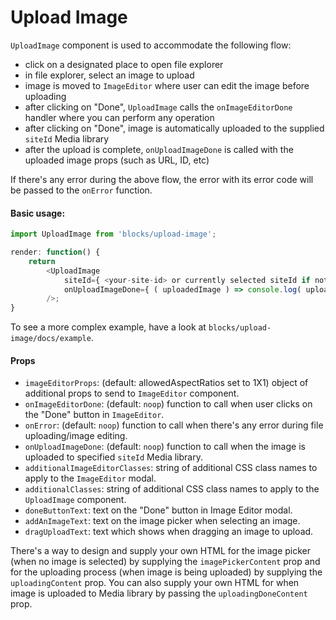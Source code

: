 Upload Image
=========

`UploadImage` component is used to accommodate the following flow:
- click on a designated place to open file explorer
- in file explorer, select an image to upload
- image is moved to `ImageEditor` where user can edit the image before uploading
- after clicking on "Done", `UploadImage` calls the `onImageEditorDone` handler where you can perform any operation
- after clicking on "Done", image is automatically uploaded to the supplied `siteId` Media library
- after the upload is complete, `onUploadImageDone` is called with the uploaded image props (such as URL, ID, etc)

If there's any error during the above flow, the error with its error code will be passed to the `onError` function.

#### Basic usage:

```js
import UploadImage from 'blocks/upload-image';

render: function() {
	return
		<UploadImage 
			siteId={ <your-site-id> or currently selected siteId if not specified }
			onUploadImageDone={ ( uploadedImage ) => console.log( uploadedImage.ID ) }
		/>;
}
```

To see a more complex example, have a look at `blocks/upload-image/docs/example`.

#### Props

- `imageEditorProps`: (default: allowedAspectRatios set to 1X1) object of additional props to send to `ImageEditor`
	component.
- `onImageEditorDone`: (default: `noop`) function to call when user clicks on the "Done" button in `ImageEditor`.
- `onError`: (default: `noop`) function to call when there's any error during file uploading/image editing.
- `onUploadImageDone`: (default: `noop`) function to call when the image is uploaded to specified `siteId` Media library.
- `additionalImageEditorClasses`: string of additional CSS class names to apply to the `ImageEditor` modal.
- `additionalClasses`: string of additional CSS class names to apply to the `UploadImage` component.
- `doneButtonText`: text on the "Done" button in Image Editor modal.
- `addAnImageText`: text on the image picker when selecting an image.
- `dragUploadText`: text which shows when dragging an image to upload.

There's a way to design and supply your own HTML for the image picker (when no image is selected) by supplying the
`imagePickerContent` prop and for the uploading process (when image is being uploaded) by supplying the
`uploadingContent` prop. You can also supply your own HTML for when image is uploaded to Media library by passing the
`uploadingDoneContent` prop.
